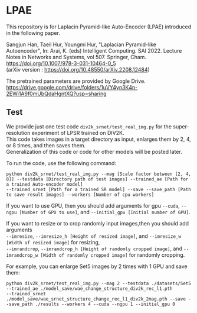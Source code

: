 # LPAE
This repository is for Laplacin Pyramid-like Auto-Encoder (LPAE) introduced in the following paper.

Sangjun Han, Taeil Hur, Youngmi Hur, "Laplacian Pyramid-like Autoencoder", In: Arai, K. (eds) Intelligent Computing. SAI 2022. Lecture Notes in Networks and Systems, vol 507. Springer, Cham. https://doi.org/10.1007/978-3-031-10464-0_5  
(arXiv version : https://doi.org/10.48550/arXiv.2208.12484)

The pretrained parameters are provided by Google Drive. 
https://drive.google.com/drive/folders/1uVY4yn3K4n-2EWi1A9f0mUbQdaHgntXQ?usp=sharing

## Test
We provide just one test code `div2k_srnet/test_real_img.py` for the super-resolution experiment of LPSR trained on DIV2K.  
This code takes images in a target directory as input, enlarges them by 2, 4, or 8 times, and then saves them.  
Generalization of this code or code for other models will be posted later.  

To run the code, use the following command:
```
python div2k_srnet/test_real_img.py --mag [Scale factor between [2, 4, 8]] --testdata [Directory path of test images] --trained_ae [Path for a trained Auto-encoder model]
--trained_srnet [Path for a trained SR model] --save --save_path [Path to save result images] --workers [Number of cpu workers]
```

If you want to use GPU, then you should add arguments for gpu `--cuda`, `--ngpu [Number of GPU to use]`, and `--initial_gpu [Initial number of GPU]`. 

If you want to resize or to crop randomly input images,then you should add arguments  
`--imresize`, `--imresize_h [Height of resized image]`, and `--imresize_w [Width of resized image]` for resizing,  
`--imrandcrop`, `--imrandcrop_h [Height of randomly cropped image]`, and `--imrandcrop_w [Width of randomly cropped image]` for randomly cropping.

For example, you can enlarge Set5 images by 2 times with 1 GPU and save them:
```
python div2k_srnet/test_real_img.py --mag 2 --testdata ./datasets/Set5 --trained_ae ./model_save/wae_change_structure_div2k_rec_l1.pth
--trained_srnet ./model_save/wae_srnet_structure_change_rec_l1_div2k_2mag.pth --save --save_path ./results --workers 4 --cuda --ngpu 1 --initial_gpu 0
```


